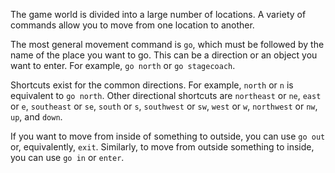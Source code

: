 The game world is divided into a large number of locations. A variety of
commands allow you to move from one location to another.

The most general movement command is `go`, which must be followed by the name of
the place you want to go. This can be a direction or an object you want to
enter. For example, `go north` or `go stagecoach`.

Shortcuts exist for the common directions. For example, `north` or `n` is
equivalent to `go north`. Other directional shortcuts are `northeast` or `ne`,
`east` or `e`, `southeast` or `se`, `south` or `s`, `southwest` or `sw`, `west`
or `w`, `northwest` or `nw`, `up`, and `down`.

If you want to move from inside of something to outside, you can use `go out`
or, equivalently, `exit`. Similarly, to move from outside something to inside,
you can use `go in` or `enter`.
